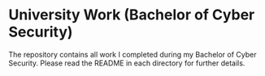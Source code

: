 # University Work (Bachelor of Cyber Security)
The repository contains all work I completed during my Bachelor of Cyber Security.
Please read the README in each directory for further details. 
